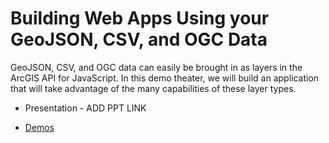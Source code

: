# Building Web Apps Using your GeoJSON, CSV, and OGC Data

GeoJSON, CSV, and OGC data can easily be brought in as layers in the ArcGIS API for JavaScript. In this demo theater, we will build an application that will take advantage of the many capabilities of these layer types.

- Presentation - ADD PPT LINK

- [Demos](https://annelfitz.github.io/DevSummit-presentations/DS-2021/Building-web-apps-using-GeoJSON-CSV-OGC-data/demos/)
